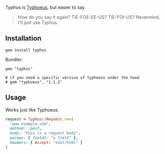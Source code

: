 Typhus is [Typhoeus](https://github.com/typhoeus/typhoeus), but easier to say.

> How do you say it again? TIE-FOE-EE-US? TIE-FOI-US? Nevermind, I'll just use Typhus.

## Installation

```
gem install typhus
```

Bundler:
```
gem "typhus"

# if you need a specific version of typhoeus under the hood
# gem "typhoeus", "1.1.2"
```

## Usage

Works just like Typhoeus.

```ruby
request = Typhus::Request.new(
  "www.example.com",
  method: :post,
  body: "this is a request body",
  params: { field1: "a field" },
  headers: { Accept: "text/html" }
)
```
